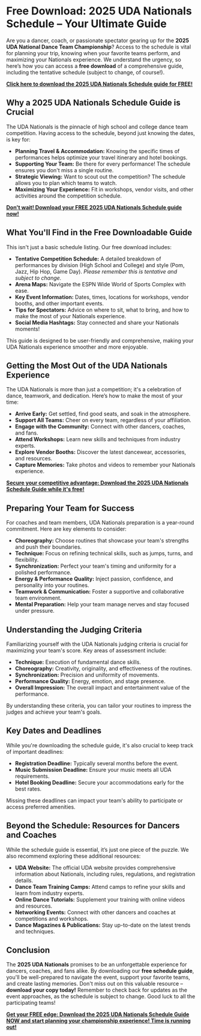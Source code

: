 # Free Download: 2025 UDA Nationals Schedule – Your Ultimate Guide

Are you a dancer, coach, or passionate spectator gearing up for the **2025 UDA National Dance Team Championship**? Access to the schedule is vital for planning your trip, knowing when your favorite teams perform, and maximizing your Nationals experience. We understand the urgency, so here’s how you can access a **free download** of a comprehensive guide, including the tentative schedule (subject to change, of course!).

[**Click here to download the 2025 UDA Nationals Schedule guide for FREE!**](https://udemywork.com/2025-uda-nationals-schedule)

## Why a 2025 UDA Nationals Schedule Guide is Crucial

The UDA Nationals is the pinnacle of high school and college dance team competition. Having access to the schedule, beyond just knowing the dates, is key for:

*   **Planning Travel & Accommodation:** Knowing the specific times of performances helps optimize your travel itinerary and hotel bookings.
*   **Supporting Your Team:** Be there for every performance! The schedule ensures you don't miss a single routine.
*   **Strategic Viewing:** Want to scout out the competition? The schedule allows you to plan which teams to watch.
*   **Maximizing Your Experience:** Fit in workshops, vendor visits, and other activities around the competition schedule.

[**Don't wait! Download your FREE 2025 UDA Nationals Schedule guide now!**](https://udemywork.com/2025-uda-nationals-schedule)

## What You'll Find in the Free Downloadable Guide

This isn't just a basic schedule listing. Our free download includes:

*   **Tentative Competition Schedule:** A detailed breakdown of performances by division (High School and College) and style (Pom, Jazz, Hip Hop, Game Day). *Please remember this is tentative and subject to change.*
*   **Arena Maps:** Navigate the ESPN Wide World of Sports Complex with ease.
*   **Key Event Information:** Dates, times, locations for workshops, vendor booths, and other important events.
*   **Tips for Spectators:** Advice on where to sit, what to bring, and how to make the most of your Nationals experience.
*   **Social Media Hashtags:** Stay connected and share your Nationals moments!

This guide is designed to be user-friendly and comprehensive, making your UDA Nationals experience smoother and more enjoyable.

## Getting the Most Out of the UDA Nationals Experience

The UDA Nationals is more than just a competition; it's a celebration of dance, teamwork, and dedication. Here’s how to make the most of your time:

*   **Arrive Early:** Get settled, find good seats, and soak in the atmosphere.
*   **Support All Teams:** Cheer on every team, regardless of your affiliation.
*   **Engage with the Community:** Connect with other dancers, coaches, and fans.
*   **Attend Workshops:** Learn new skills and techniques from industry experts.
*   **Explore Vendor Booths:** Discover the latest dancewear, accessories, and resources.
*   **Capture Memories:** Take photos and videos to remember your Nationals experience.

[**Secure your competitive advantage: Download the 2025 UDA Nationals Schedule Guide while it's free!**](https://udemywork.com/2025-uda-nationals-schedule)

## Preparing Your Team for Success

For coaches and team members, UDA Nationals preparation is a year-round commitment. Here are key elements to consider:

*   **Choreography:** Choose routines that showcase your team's strengths and push their boundaries.
*   **Technique:** Focus on refining technical skills, such as jumps, turns, and flexibility.
*   **Synchronization:** Perfect your team's timing and uniformity for a polished performance.
*   **Energy & Performance Quality:** Inject passion, confidence, and personality into your routines.
*   **Teamwork & Communication:** Foster a supportive and collaborative team environment.
*   **Mental Preparation:** Help your team manage nerves and stay focused under pressure.

## Understanding the Judging Criteria

Familiarizing yourself with the UDA Nationals judging criteria is crucial for maximizing your team's score. Key areas of assessment include:

*   **Technique:** Execution of fundamental dance skills.
*   **Choreography:** Creativity, originality, and effectiveness of the routines.
*   **Synchronization:** Precision and uniformity of movements.
*   **Performance Quality:** Energy, emotion, and stage presence.
*   **Overall Impression:** The overall impact and entertainment value of the performance.

By understanding these criteria, you can tailor your routines to impress the judges and achieve your team's goals.

## Key Dates and Deadlines

While you're downloading the schedule guide, it's also crucial to keep track of important deadlines:

*   **Registration Deadline:** Typically several months before the event.
*   **Music Submission Deadline:** Ensure your music meets all UDA requirements.
*   **Hotel Booking Deadline:** Secure your accommodations early for the best rates.

Missing these deadlines can impact your team's ability to participate or access preferred amenities.

## Beyond the Schedule: Resources for Dancers and Coaches

While the schedule guide is essential, it’s just one piece of the puzzle. We also recommend exploring these additional resources:

*   **UDA Website:** The official UDA website provides comprehensive information about Nationals, including rules, regulations, and registration details.
*   **Dance Team Training Camps:** Attend camps to refine your skills and learn from industry experts.
*   **Online Dance Tutorials:** Supplement your training with online videos and resources.
*   **Networking Events:** Connect with other dancers and coaches at competitions and workshops.
*   **Dance Magazines & Publications:** Stay up-to-date on the latest trends and techniques.

## Conclusion

The **2025 UDA Nationals** promises to be an unforgettable experience for dancers, coaches, and fans alike. By downloading our **free schedule guide**, you'll be well-prepared to navigate the event, support your favorite teams, and create lasting memories. Don't miss out on this valuable resource – **download your copy today!** Remember to check back for updates as the event approaches, as the schedule is subject to change. Good luck to all the participating teams!

[**Get your FREE edge: Download the 2025 UDA Nationals Schedule Guide NOW and start planning your championship experience! Time is running out!**](https://udemywork.com/2025-uda-nationals-schedule)
